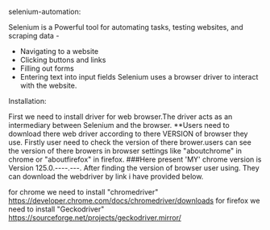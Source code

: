 selenium-automation:

Selenium is a Powerful tool for automating tasks, testing websites, and scraping data -
* Navigating to a website
* Clicking buttons and links
* Filling out forms
* Entering text into input fields
Selenium uses a browser driver to interact with the website.

Installation:

First we need to install driver for web browser.The driver acts as an intermediary between Selenium and the browser.
**Users need to download there web driver according to there VERSION of browser they use.
Firstly user need to check the version of there brower.users can see the version of there browers in browser settings like "aboutchrome" in chrome or "aboutfirefox" in firefox.
###Here present 'MY' chrome version is Version 125.0.----.---.
After finding the version of browser user using. They can download the webdriver by link i have provided below.

for chrome we need to install "chromedriver"     https://developer.chrome.com/docs/chromedriver/downloads
for firefox we need to install "Geckodriver"     https://sourceforge.net/projects/geckodriver.mirror/





